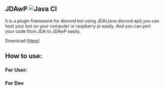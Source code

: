 ## JDAwP ![Java CI](https://github.com/bloodnighttw/JDAwP/workflows/Java%20CI/badge.svg)
It is a plugin framework for discord bot using JDA(Java discord api),you can host your bot on your computer or raspberry pi  easily.
And you can port your code from JDA to JDAwP easily. 


Download [[Here](https://github.com/bloodnighttw/JDAwP/blob/master/out/artifacts/JDAwithPlugin2_jar/JDAwithPlugin.jar?raw=true)]


## How to use:
###       For User:

###       For Dev
